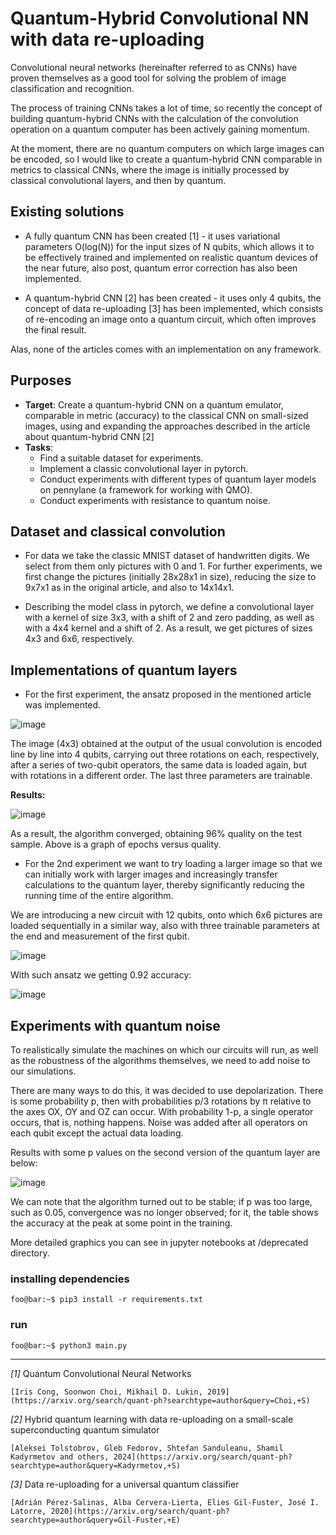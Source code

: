 # Quantum-Hybrid Convolutional NN with data re-uploading

Convolutional neural networks (hereinafter referred to as CNNs) have proven themselves as a good tool for solving the problem of image classification and recognition.

The process of training CNNs takes a lot of time, so recently the concept of building quantum-hybrid CNNs with the calculation of the convolution operation on a quantum computer has been actively gaining momentum.

At the moment, there are no quantum computers on which large images can be encoded, so I would like to create a quantum-hybrid CNN comparable in metrics to classical CNNs, where the image is initially processed by classical convolutional layers, and then by quantum.

## Existing solutions
- A fully quantum CNN has been created [1] - it uses variational parameters O(log(N)) for the input sizes of N qubits, which allows it to be effectively trained and implemented on realistic quantum devices of the near future, also post, quantum error correction has also been implemented.

- A quantum-hybrid CNN [2] has been created - it uses only 4 qubits, the concept of data re-uploading [3] has been implemented, which consists of re-encoding an image onto a quantum circuit, which often improves the final result.

Alas, none of the articles comes with an implementation on any framework.

## Purposes

- **Target**:
Create a quantum-hybrid CNN on a quantum emulator, comparable in metric (accuracy) to the classical CNN on small-sized images, using and expanding the approaches described in the article about quantum-hybrid CNN [2]
- **Tasks**:
    - Find a suitable dataset for experiments.
    - Implement a classic convolutional layer in pytorch.
    - Conduct experiments with different types of quantum layer models on pennylane (a framework for working with QMO).
    - Conduct experiments with resistance to quantum noise.

## Dataset and classical convolution
- For data we take the classic MNIST dataset of handwritten digits. We select from them only pictures with 0 and 1. For further experiments, we first change the pictures (initially 28x28x1 in size), reducing the size to 9x7x1 as in the original article, and also to 14x14x1.

- Describing the model class in pytorch, we define a convolutional layer with a kernel of size 3x3,
with a shift of 2 and zero padding, as well as with a 4x4 kernel and a shift of 2. As a result, we get pictures of sizes 4x3 and 6x6, respectively.

## Implementations of quantum layers
- For the first experiment, the ansatz proposed in the mentioned article was implemented.

![image](https://github.com/Nikait/qcnn_practice/assets/50284221/413cfa73-247f-4eee-af3c-eaceb02b188e)


The image (4x3) obtained at the output of the usual convolution is encoded line by line into 4 qubits, carrying out three rotations on each, respectively, after a series of two-qubit operators, the same data is loaded again, but with rotations in a different order. The last three parameters are trainable.

**Results:**

![image](https://github.com/Nikait/qcnn_practice/assets/50284221/9fde3601-0c14-40e9-a895-17edba53343f)


As a result, the algorithm converged, obtaining 96% quality on the test sample. Above is a graph of epochs versus quality.

- For the 2nd experiment we want to try loading a larger image so that we can initially work with larger images and increasingly transfer calculations to the quantum layer, thereby significantly reducing the running time of the entire algorithm.

We are introducing a new circuit with 12 qubits, onto which 6x6 pictures are loaded sequentially in a similar way, also with three trainable parameters at the end and measurement of the first qubit.

![image](https://github.com/Nikait/qcnn_practice/assets/50284221/75e931a5-265e-4842-8000-18cbd16b62b5)

With such ansatz we getting 0.92 accuracy:

![image](https://github.com/Nikait/qcnn_practice/assets/50284221/9e992cf2-e357-467c-b16a-a95fd92c27da)

## Experiments with quantum noise

To realistically simulate the machines on which our circuits will run, as well as the robustness of the algorithms themselves, we need to add noise to our simulations.

There are many ways to do this, it was decided to use depolarization. There is some probability p, then with probabilities p/3 rotations by π relative to the axes OX, OY and OZ can occur. With probability 1-p, a single operator occurs, that is, nothing happens. Noise was added after all operators on each qubit except the actual data loading.

Results with some p values on the second version of the quantum layer are below:

![image](https://github.com/Nikait/qcnn_practice/assets/50284221/fd50b8e2-ae87-40ca-9f1b-4bff463072eb)

We can note that the algorithm turned out to be stable; if p was too large, such as 0.05, convergence was no longer observed; for it, the table shows the accuracy at the peak at some point in the training.


More detailed graphics you can see in jupyter notebooks at /deprecated directory.


### installing dependencies
```console
foo@bar:~$ pip3 install -r requirements.txt
```
### run
```console
foo@bar:~$ python3 main.py
```

-----

*[1]* Quantum Convolutional Neural Networks

    [Iris Cong, Soonwon Choi, Mikhail D. Lukin, 2019](https://arxiv.org/search/quant-ph?searchtype=author&query=Choi,+S)
    
*[2]* Hybrid quantum learning with data re-uploading on a small-scale superconducting quantum simulator

    [Aleksei Tolstobrov, Gleb Fedorov, Shtefan Sanduleanu, Shamil Kadyrmetov and others, 2024](https://arxiv.org/search/quant-ph?searchtype=author&query=Kadyrmetov,+S)
    
*[3]* Data re-uploading for a universal quantum classifier

    [Adrián Pérez-Salinas, Alba Cervera-Lierta, Elies Gil-Fuster, José I. Latorre, 2020](https://arxiv.org/search/quant-ph?searchtype=author&query=Gil-Fuster,+E)


